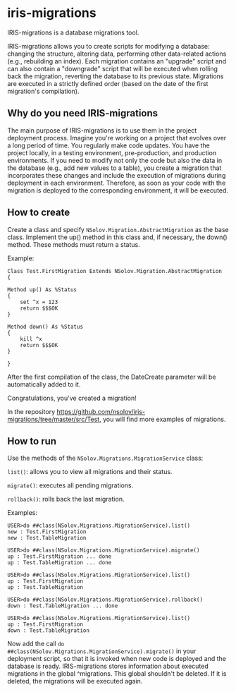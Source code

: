 # iris-migrations

IRIS-migrations is a database migrations tool.

IRIS-migrations allows you to create scripts for modifying a database: changing the structure, altering data, performing other data-related actions (e.g., rebuilding an index).
Each migration contains an "upgrade" script and can also contain a "downgrade" script that will be executed when rolling back the migration, reverting the database to its previous state.
Migrations are executed in a strictly defined order (based on the date of the first migration's compilation).

## Why do you need IRIS-migrations
The main purpose of IRIS-migrations is to use them in the project deployment process. Imagine you're working on a project that evolves over a long period of time. You regularly make code updates. You have the project locally, in a testing environment, pre-production, and production environments.
If you need to modify not only the code but also the data in the database (e.g., add new values to a table), you create a migration that incorporates these changes and include the execution of migrations during deployment in each environment. Therefore, as soon as your code with the migration is deployed to the corresponding environment, it will be executed.

## How to create
Create a class and specify `NSolov.Migration.AbstractMigration` as the base class.
Implement the up() method in this class and, if necessary, the down() method. These methods must return a status.

Example:
```
Class Test.FirstMigration Extends NSolov.Migration.AbstractMigration
{

Method up() As %Status
{
    set ^x = 123
    return $$$OK
}

Method down() As %Status
{
    kill ^x
    return $$$OK
}

}
```

After the first compilation of the class, the DateCreate parameter will be automatically added to it.

Congratulations, you've created a migration!

In the repository https://github.com/nsolov/iris-migrations/tree/master/src/Test, you will find more examples of migrations.

## How to run

Use the methods of the `NSolov.Migrations.MigrationService` class:

`list()`: allows you to view all migrations and their status.

`migrate()`: executes all pending migrations.

`rollback()`: rolls back the last migration.

Examples:

```
USER>do ##class(NSolov.Migrations.MigrationService).list()
new : Test.FirstMigration
new : Test.TableMigration

USER>do ##class(NSolov.Migrations.MigrationService).migrate()
up : Test.FirstMigration ... done
up : Test.TableMigration ... done

USER>do ##class(NSolov.Migrations.MigrationService).list()
up : Test.FirstMigration
up : Test.TableMigration

USER>do ##class(NSolov.Migrations.MigrationService).rollback()
down : Test.TableMigration ... done

USER>do ##class(NSolov.Migrations.MigrationService).list()
up : Test.FirstMigration
down : Test.TableMigration
```

Now add the call `do ##class(NSolov.Migrations.MigrationService).migrate()` in your deployment script, so that it is invoked when new code is deployed and the database is ready.
IRIS-migrations stores information about executed migrations in the global ^migrations. This global shouldn't be deleted. If it is deleted, the migrations will be executed again.

